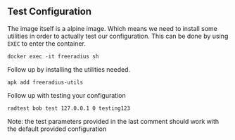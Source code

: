 ## Test Configuration

The image itself is a alpine image. Which means we need to install some utilities in order to actually test our 
configuration. This can be done by using `EXEC` to enter the container.

```
docker exec -it freeradius sh
```

Follow up by installing the utilities needed.
```
apk add freeradius-utils
```

Follow up with testing your configuration
```
radtest bob test 127.0.0.1 0 testing123
```

Note: the test parameters provided in the last comment should work with the default provided configuration
